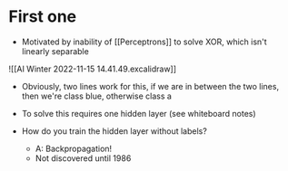 # First one
- Motivated by inability of [[Perceptrons]] to solve XOR, which isn't linearly separable

![[AI Winter 2022-11-15 14.41.49.excalidraw]]

- Obviously, two lines work for this, if we are in between the two lines, then we're class blue, otherwise class a
- To solve this requires one hidden layer (see whiteboard notes)

- How do you train the hidden layer without labels?
	- A: Backpropagation! 
	- Not discovered until 1986
